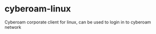 cyberoam-linux
==============

Cyberoam corporate client for linux, can be used to login in to cyberoam network